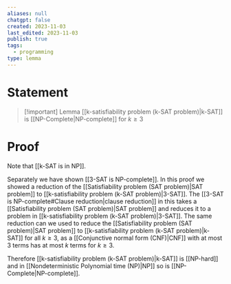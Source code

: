 ```yaml
---
aliases: null
chatgpt: false
created: 2023-11-03
last_edited: 2023-11-03
publish: true
tags:
  - programming
type: lemma
---
```

# Statement

> [!important] Lemma
> [[k-satisfiability problem (k-SAT problem)|k-SAT]] is [[NP-Complete|NP-complete]] for $k \geq 3$

# Proof

Note that [[k-SAT is in NP]].

Separately we have shown [[3-SAT is NP-complete]]. In this proof we showed a reduction of the [[Satisfiability problem (SAT problem)|SAT problem]] to [[k-satisfiability problem (k-SAT problem)|3-SAT]]. The [[3-SAT is NP-complete#Clause reduction|clause reduction]] in this takes a [[Satisfiability problem (SAT problem)|SAT problem]] and reduces it to a problem in [[k-satisfiability problem (k-SAT problem)|3-SAT]]. The same reduction can we used to reduce the [[Satisfiability problem (SAT problem)|SAT problem]] to [[k-satisfiability problem (k-SAT problem)|k-SAT]] for all $k \geq 3$, as a [[Conjunctive normal form (CNF)|CNF]] with at most $3$ terms has at most $k$ terms for $k \geq 3$.

Therefore [[k-satisfiability problem (k-SAT problem)|k-SAT]] is [[NP-hard]] and in [[Nondeterministic Polynomial time (NP)|NP]] so is [[NP-Complete|NP-complete]].


